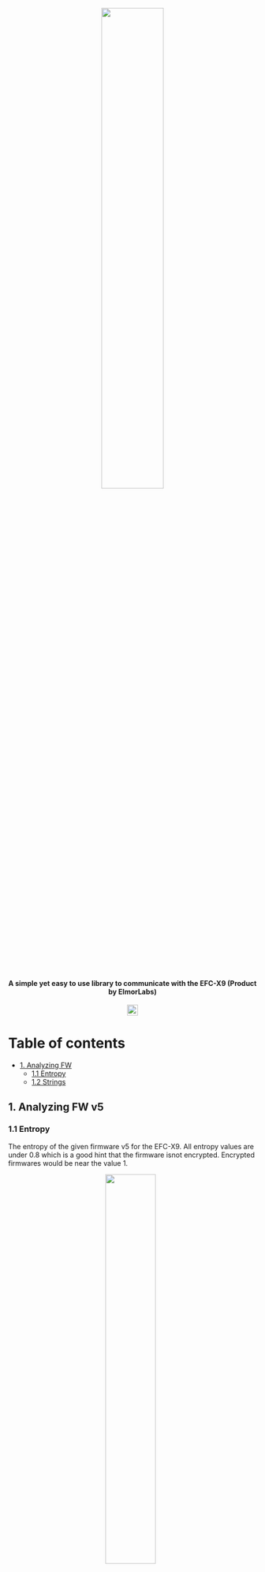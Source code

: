 <p align="center"><img width=50% src="./assets/elmorlabs_logo.png"></p>

<h4 align="center">A simple yet easy to use library to communicate with the EFC-X9 (Product by ElmorLabs)</h4>

<p align="center"> </p>

<div align="center">
  <a href="https://github.com/Dr-Noob/cpufetch/blob/master/README.md#1-analyzing">
    <img height="22px" src="assets/os-shield.jpg">
  </a>
</div>

<p align="center"></p>

# Table of contents
<!-- UPDATE with: doctoc --notitle README.md -->
<!-- START doctoc generated TOC please keep comment here to allow auto update -->
<!-- DON'T EDIT THIS SECTION, INSTEAD RE-RUN doctoc TO UPDATE -->


- [1. Analyzing FW](#1-analyzing-fw-v5)
  - [1.1 Entropy](#11-entropy)
  - [1.2 Strings](#11-strings)

<!-- END doctoc generated TOC please keep comment here to allow auto update -->

## 1. Analyzing FW v5
### 1.1 Entropy
The entropy of the given firmware v5 for the EFC-X9. All entropy values are under 0.8 which is a good hint that the
firmware isnot encrypted. Encrypted firmwares would be near the value 1.
<p align="center">
<img width=45% src="assets/EFC-X9.bin.png">
&nbsp;
</p>

### 1.2 Strings
To be really sure that the firmware is not encrypted, we output all strings with a length of at least 4 with the tool 'strings'.
Output:
```cmd
FpGU;
FpG-;
FWFNFEF
p x !
 x@!
C`pCF
`x !
`x@!
C`p}J
pCF[
x]I	xR
C q:K
H!iC
6	.H
C q8
H#kC
"AF(
C quI
!Y^pK
<0oN
 y !
C qTJ
C qk
l!qC[
l'wC
F y@!
C q	K
l pC
k2rC
l"rC
l"rC
"H!@F
"H!@F
l!qC[
C rx
`y !
C`qk
l"rC
I	xQ
@Zq z
l"rC
DKF[y
!Y^8
"H!@F
\0CF
"H!@F
!Y^8
`0CF
"H!@F
d0CF
"H!@F
l#^C
){RM(
C rEK
 z !
C rAI
6 pC
by@#
Cbqk
6"rC
C`qi
6 pC	
6!qC[
l pC
l"rC
l pC	
l!qC[
l"rC
"H!@F
k2rC
C`rk
l"rC
`z !
"jCl!qCR
`z@!
#kCl"rC
d"Zs
"jCl!qCR
#kCl"rC
j2rC
l"rC
"jCl!qCR
#kCl"rC
l"rC
C`rj
l!qCR
C`rk
l"rC
!z@"
EHP#
"$!80
CBXA
FWFNFEF
C p[FYp
H!#Cp
C p	K
 x !
L!x@"
M@#+p
N "1
 1 "
@1 "
`1 "
C+T x
C p0
FWFNFEF
 x !
#x@"
`x@!
`x !
FWFNFEF
`x@!
05KFYF]T
 x !
C`p[F
3 "IFXF
C p[F
F.#IF
 x@!
C p_F
XFMF_
F`x !
C`p[F
305JFYFUT
Cap9
vCv;3
pSx[
 x !
C pZ
 x@"
C p	"
C pp
"x #
#x@"
FWFNFEF
`x !
`x@!
 x@!
C ps
l!yC[
l!yC[
C`pBFs
l!yC[
 x !
C`ps
l"zC
FcD_{ x
C p9
PK_U
SF_]
l"zC
l"zC
FcD[
l!yC[
SCbFQ
l"zC
	L x
C`pzKwJ
`x !
C`plK
x4+#
phK[x
C`pLM
"MI(
 x !
C p*!FH
 x@!
p/JQx4J
`x@!
#K#J
xBBBA
K7"Z
#x "
 x@!
^L^K[{
C pYK
pUJQh
C pNK
C pIK
C pCK
 x !
 x@!
C p6JQh
CS`5K
p1J x
C`p-K
`x@!
C`p%J
`x !
C pJ
 x #
C p+
 x@!
C!pp
=L=K
C p6K
C`p1J
1H.I/O
C`p!K
 x !
 x@!
FWFNFEF
/L0M
&d%3
MrXF
q`FX
]q2 
ISFZF
C p	M
 x !
 x@!
 L!M
C!p@6fE
 x !
 x@!
 x !
 x@!
C`phBhA
TK[Y
C!pHKXC
 x !
C p:K
C`pB
`x !
C`p$H
C#KSC
 x@!
p&3Sp
`x@!
6L6J
a1K2JZ`
C p ;
EFC-X9
FEXT 
   NC
IIN 
VIN 
MODE
TEMP
SRC 
FIXD
DUTY
FEXT
MIN 
MAX 
RAMP
BACK
SAVE
LOAD
RESET
"L"K
aS~[
pS~[
+L x
C p)K
:@!ZT
 XT?0
1ZT,90%YU
5ZU12
1-=]T
1ZT0
s::Zs
C p@# x
+xS@
C!p0
sCoCfCeC
FAN1
FAN2
FAN3
FAN4
FAN5
FAN6
FAN7
FAN8
FAN9
 ElmorLabs EFC-X9
AUTO
```

